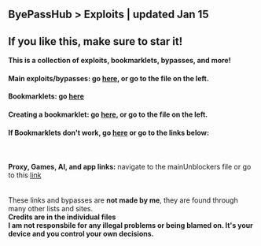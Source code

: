 ## ByePassHub > Exploits | updated Jan 15
## If you like this, make sure to star it!
**This is a collection of exploits, bookmarklets, bypasses, and more!** <br>
#### Main exploits/bypasses: go [here](https://github.com/wea-f/ByePassHub/blob/main/Exploits/Exploits%5CBypasses.md), or go to the file on the left.
#### Bookmarklets: go [here](https://github.com/wea-f/ByePassHub/blob/main/Exploits/Bookmarklets.md)
#### Creating a bookmarklet: go [here](https://github.com/wea-f/ByePassHub/blob/main/Exploits/CreatingBookmarklets.md), or go to the file on the left.
#### If Bookmarklets don't work, go [here](https://github.com/wea-f/ByePassHub/blob/main/Exploits/Downgrading.md) or go to the links below:
<br> <br>
**Proxy, Games, AI, and app links:** navigate to the mainUnblockers file or go to this [link](https://github.com/wea-f/ByePassHub/blob/main/mainUnblockers.md) <br>
<br> <br>
These links and bypasses are **not made by me**, they are found through many other lists and sites. <br>**Credits are in the individual files** <br>
**I am not responsbile for any illegal problems or being blamed on. It's your device and you control your own decisions.**

